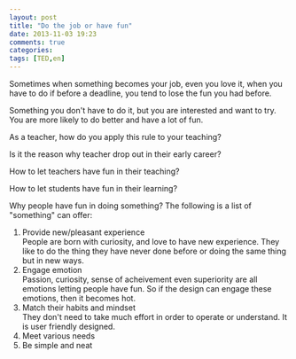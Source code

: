```yaml
---
layout: post
title: "Do the job or have fun"
date: 2013-11-03 19:23
comments: true
categories: 
tags: [TED,en]
---
```

Sometimes when something becomes your job, even you love it, when you have to do if before a deadline, you tend to lose the fun you had before.  
  
Something you don't have to do it, but you are interested and want to try. You are more likely to do better and have a lot of fun.  

As a teacher, how do you apply this rule to your teaching?  

Is it the reason why teacher drop out in their early career?  

How to let teachers have fun in their teaching?  

How to let students have fun in their learning?  
  
Why people have fun in doing something? The following is a list of "something" can offer:  
1. Provide new/pleasant experience  
People are born with curiosity, and love to have new experience. They like to do the thing they have never done before or doing the same thing but in new ways.  
2. Engage emotion  
Passion, curiosity, sense of acheivement even superiority are all emotions letting people have fun. So if the design can engage these emotions, then it becomes hot.  
3. Match their habits and mindset  
They don't need to take much effort in order to operate or understand. It is user friendly designed.  
4. Meet various needs  
5. Be simple and neat  